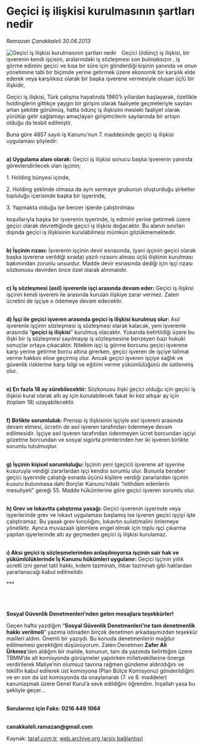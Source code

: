 # Geçici iş ilişkisi kurulmasının şartları nedir

*Ramazan Çanakkaleli 30.06.2013*

<div class="yazi"><img align="left" alt="Geçici iş ilişkisi kurulmasının şartları nedir" border="0" src="http://www.taraf.com.tr/fotoraflar/makaleler/gecici-is-iliskisi-kurulmasinin-sartlari-nedir_2651_orijinal.jpg" style="border-right-width:10px; border-color:#FFFFFF"/><p>Geçici (ödünç) iş ilişkisi, bir işverenin kendi işçisini,  aralarındaki iş sözleşmesi son bulmaksızın , iş görme edimini geçici ve kısa bir süre için gönderdiği kişinin yanında ve onun yönetimine tabi bir biçimde yerine getirmek üzere ekonomik bir karşılık elde ederek veya karşılıksız olarak bir başka işverene vermesiyle oluşan üçlü bir ilişkidir, </p>
<p>Geçici iş ilişkisi, Türk çalışma hayatında 1960’lı yıllardan başlayarak,  özellikle holdinglerin gittikçe yaygın bir girişim olarak faaliyete geçmeleriyle sayıları artan şekilde  görülmüş, hatta ödünç iş ilişkisini mesleki faaliyet olarak yürütüp gelir sağlamayı amaçlayan girişimcilerin sayılarında bir artışın olduğu da tesbit edilmiştir. </p>
<p>Buna göre 4857 sayılı iş Kanunu’nun 7. maddesinde geçici iş ilişkisi uygulaması şöyledir:</p>
<p><b><br/>a) Uygulama alanı olarak: </b>Geçici iş ilişkisi sonucu başka işverenin yanında görevlendirilecek olan işçinin;</p>
<p>1. Holding bünyesi içinde,</p>
<p>2. Holding şeklinde olmasa da aynı sermaye grubunun oluşturduğu şirketler topluluğu içerisinde başka bir işyerinde, </p>
<p>3. Yapmakta olduğu işe benzer işlerde çalıştırılması</p>
<p>koşullarıyla başka bir işverenin işyerinde, iş edimini yerine getirmek üzere geçici olarak devrettiğinde geçici iş ilişkisi doğacaktır. Bu alanın sınırları dışında geçici iş ilişkisinin kurulabilmesi mümkün gözükmemektedir.</p>
<p><b><br/>b) İşçinin rızası: </b>İşverenin işçinin devir esnasında, (yani işçinin geçici olarak başka işverene verildiği sırada) yazılı rızasını alması üçlü ilişkinin kurulması bakımından zorunlu unsurdur. Madde devir esnasında dediği için işçi rızası sözkonusu devirden önce özel olarak alınmalıdır.</p>
<p><b><br/>c) İş sözleşmesi (asıl) işverenle işçi arasında devam eder: </b>Geçici iş ilişkisi işçinin kendi işvereni ile arasında kurulan ilişkiye zarar vermez. Zaten ücretini de işçiye o ödemeye devam edecektir.</p>
<p><b><br/>d) İşçi ile geçici işveren arasında geçici iş ilişkisi kurulmuş olur: </b>Asıl işverenle işçinin sözleşmesi iş sözleşmesi olarak kalacak, yeni işverenle arasında “<b>geçici iş ilişkisi</b>” kurulmuş olacaktır. Yukarıda belirtildiği üzere bu ilişki bir iş sözleşmesi sayılmayıp iş sözleşmesine benzeyen bazı hukuki sonuçlar ortaya çıkacaktır. Nitekim işçi iş görme borcunu geçici işverene karşı yerine getirme borcu altına girerken, geçici işveren de işçiye talimat verme hakkını eline geçirmiş olur. Ancak geçici işveren işçiye sağlık ve güvenlik risklerine karşı bilgi ve eğitimi verme yükümlülüğünü de üstlenmiş olur.</p>
<p><b><br/>e) En fazla 18 ay sürebilecektir: </b>Sözkonusu ilişki geçici olduğu için geçici iş ilişkisi kural olarak altı ay için kurulabilecek fakat iki kez altışar ay için (toplam 18) uzayabilecektir. </p>
<p><b><br/>f) Birlikte sorumluluk: </b>Prensip iş ilişkisinin işçiyle asıl işvereni arasında devam etmesi, ücretin de asıl işveren tarafından ödenmeye devam edilmesidir. İşçiye asıl işveren tarafından ödenmeyen ücret borcundan işçiyi gözetme borcundan ve sosyal sigorta primlerinden her iki işveren birlikte sorumlu tutulmuştur.</p>
<p><b><br/>g) İşçinin kişisel sorumluluğu: </b>İşçinin yeni (geçici) işverene ait işyerine kusuruyla verdiği zararlardan işçi kendisi sorumlu olur. Bununla beraber geçici işyerinde çalıştığı esnada üçünü kişilere verdiği zararlardan işçinin kusuru bulunmasa dahi Borçlar Kanunu’ndaki “istihdam edenlerin mesuliyeti” gereği 55. Madde hükümlerine göre geçici işveren sorumlu olur.</p>
<p><b><br/>h) Grev ve lokavtta çalıştırma yasağı: </b>Geçici işverenin işyerinde veya işyerlerinde grev ve lokavt uygulaması başlamış ise işveren geçici işçiyi işte çalıştıramaz. Bu yasak grev kırıcılığını, lokavtın suiistimalini önlemeye yöneliktir. Ayrıca muvazaalı işlemlere engel olmak için toplu işçi çıkarma yapılan işyerlerinde altı ay geçmeden geçici iş ilişkisi kurulamaz. </p>
<p><b><br/>ı) Aksi geçici iş sözleşmelerinden anlaşılmıyorsa işçinin sair hak ve yükümlülüklerinde İş Kanunu hükümleri uygulanır: </b>Geçici işçinin yıllık ücretli izni genel tatil hakkı, kıdem tazminatı, ihbar tazminatı gibi haklardan yararlanacağı kabul edilmelidir.</p>
<p>***</p>
<p><b> </b></p>
<p><b><br/>Sosyal Güvenlik Denetmenleri’nden gelen mesajlara teşekkürler!</b></p>
<p>Geçen hafta yazdığım “<b>Sosyal Güvenlik Denetmenleri’ne tam denetmenlik hakkı verilmeli</b>” yazıma istinaden birçok denetmen arkadaşımızdan teşekkür mailleri aldım. Önemli bir yazıydı. Bu konuda denetmenlerin mağdur edilmemesi gerektiğini düşünüyorum. Zaten Denetmen <b>Zafer Ali Ürkmez</b>’den aldığım bir mailde, konunun, tam da yazımda belirttiğim üzere TBMM’de alt komisyonda görüşmeler yapılırken milletvekillerine önerge verdirilerek Maliye’nin olumsuz tavrına rağmen gündeme aldırıldığını ve teklifin kabul edilerek üst komisyona (Plan Bütçe Komisyonu) gönderildiğini ve en son da üst komisyonda da onaylanarak (7. ve 8. maddeler) kanunlaşmak üzere Genel Kurul’a sevk edildiğini öğrendim. İnşallah yasa bu şekliyle geçer...</p>
<p><b><br/>Sorularınız için Faks: 0216 449 1064</b></p><b>
<p><br/>canakkaleli.ramazan@gmail.com</p>
</b>
</div>

Kaynak: [taraf.com.tr](http://www.taraf.com.tr:80/ramazan-canakkaleli/makale-gecici-is-iliskisi-kurulmasinin-sartlari-nedir.htm), [web.archive.org (arşiv bağlantısı)](http://web.archive.org/web/20130701223149/http://www.taraf.com.tr:80/ramazan-canakkaleli/makale-gecici-is-iliskisi-kurulmasinin-sartlari-nedir.htm)
